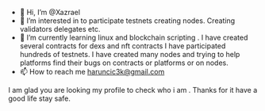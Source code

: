 - 👋 Hi, I’m @Xazrael
- 👀 I’m interested in to participate testnets creating nodes. Creating validators delegates etc.
- 🌱 I’m currently learning linux and blockchain scripting . I have created several contracts for dexs and nft contracts
I have participated hundreds of testnets. I have created many nodes and trying to help platforms find their bugs on contracts or platforms or on nodes.
- 📫 How to reach me haruncic3k@gmail.com 

I am glad you are looking my profile to check who i am . Thanks for it have a good life stay safe.
